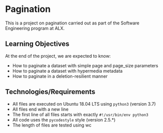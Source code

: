 # Pagination
This is a project on pagination carried out as part of the Software Engineering program at ALX.

## Learning Objectives
At the end of the project, we are expected to know:
* How to paginate a dataset with simple page and page_size parameters
* How to paginate a dataset with hypermedia metadata
* How to paginate in a deletion-resilient manner

## Technologies/Requirements
* All files are executed on Ubuntu 18.04 LTS using `python3` (version 3.7)
* All files end with a new line
* The first line of all files starts with exactly `#!/usr/bin/env python3`
* All code uses the `pycodestyle` style (version 2.5.*)
* The length of files are tested using wc
